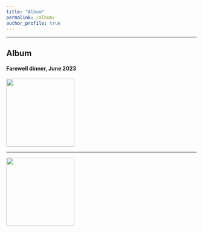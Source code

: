 ```yaml
---
title: "Album"
permalink: /album/
author_profile: true
---
```

---
## Album

#### Farewell dinner, June 2023
<img style="float: middle;" src="https://lihaiyuan-ires.github.io/images/party.jpg" width=180>
<hr>
<img style="float: middle;" src="https://lihaiyuan-ires.github.io/images/people2023.jpg" width=180>